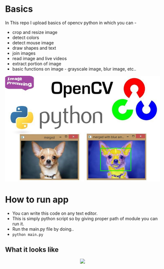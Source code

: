 # Basics

In This repo I upload basics of opencv python in which you can -

  * crop and resize image
  * detect colors
  * detect mouse image
  * draw shapes and text
  * join images 
  * read image and live videos
  * extract portion of image
  * basic functions on image  - grayscale image, blur image, etc..

<p align="center">
  <img src="image.jpg">
</p>

# How to run app 

 * You can write this code on any text editor.
 * This is simply python script so by giving proper path of module you can run it.
 * Run the main.py file by doing..
 * `python main.py`
 
## What it looks like

<p align="center">
  <img src="video.gif">
</p>
